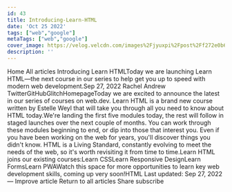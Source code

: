 ```yaml
---
id: 43
title: Introducing-Learn-HTML
date: 'Oct 25 2022'
tags: ["web","google"]
metaTags: ["web","google"]
cover_image: https://velog.velcdn.com/images%2Fjyuxpi%2Fpost%2Ff272e0b6-0bd0-4e34-80f5-ab2cde66ea48%2Fimage.png
description: ''
---
```


 Home  All articles Introducing Learn HTMLToday we are launching Learn HTML—the next course in our series to help get you up to speed with modern web development.Sep 27, 2022   Rachel Andrew TwitterGitHubGlitchHomepageToday we are excited to announce the latest in our series of courses on web.dev. Learn HTML is a brand new course written by Estelle Weyl that will take you through all you need to know about HTML today.We're landing the first five modules today, the rest will follow in staged launches over the next couple of months. You can work through these modules beginning to end, or dip into those that interest you. Even if you have been working on the web for years, you'll discover things you didn't know. HTML is a Living Standard, constantly evolving to meet the needs of the web, so it's worth revisiting it from time to time.Learn HTML joins our existing courses:Learn CSSLearn Responsive DesignLearn FormsLearn PWAWatch this space for more opportunities to learn key web development skills, coming up very soon!HTML Last updated: Sep 27, 2022  —  Improve article   Return to all articles   Share   subscribe 
